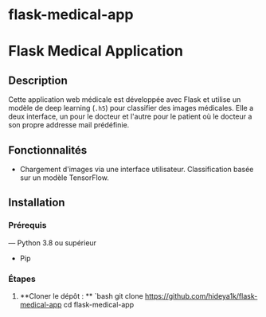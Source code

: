 # flask-medical-app
# Flask Medical Application 
## Description 
Cette application web médicale est développée avec Flask et utilise un modèle de deep learning (`.h5`) pour classifier des images médicales. 
Elle a deux interface, un pour le docteur et l'autre pour le patient où le docteur a son propre addresse mail prédéfinie. 
## Fonctionnalités 
- Chargement d'images via une interface utilisateur. 
Classification basée sur un modèle TensorFlow. 
## Installation 
### Prérequis 
— 
Python 3.8 ou supérieur 
- Pip 
### Étapes 
1. **Cloner le dépôt : ** 
`bash 
git clone https://github.com/hideya1k/flask-medical-app cd flask-medical-app 
